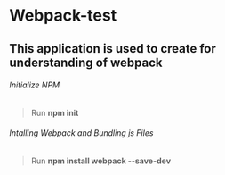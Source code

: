 # Webpack-test
## This application is used to create for understanding of webpack
###### Initialize NPM
> Run **npm init**
###### Intalling Webpack and Bundling js Files
> Run **npm install webpack --save-dev**
